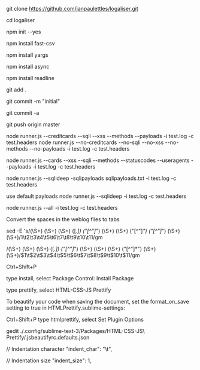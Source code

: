 


git clone https://github.com/janpaulettles/logaliser.git

cd logaliser

npm init --yes


npm install fast-csv

npm install yargs

npm install async

npm install readline

git add .

git commit -m "initial"

git commit -a

git push origin master



node runner.js --creditcards --sqli --xss --methods --payloads -i test.log -c test.headers
node runner.js --no-creditcards --no-sqli --no-xss --no-methods --no-payloads -i test.log -c test.headers

node runner.js --cards --xss --sqli --methods --statuscodes --useragents --payloads -i test.log -c test.headers 

node runner.js --sqlideep -sqlipayloads sqlipayloads.txt -i test.log -c test.headers

use default payloads
node runner.js --sqlideep -i test.log -c test.headers

node runner.js --all -i test.log -c test.headers 



Convert the spaces in the weblog files to tabs


sed -E 's/(\S+) (\S+) (\S+) (\[.*\]) ("[^"]*") (\S+) (\S+) ("[^"]*") ("[^"]*") (\S+) (\S+)/1\t2\t3\t4\t5\t6\t7\t8\t9\t10\t11/gm



/(\S+) (\S+) (\S+) (\[.*\]) ("[^"]*") (\S+) (\S+) (\S+) ("[^"]*") (\S+) (\S+)/$1\t$2\t$3\t$4\t$5\t$6\t$7\t$8\t$9\t$10\t$11/gm





Ctrl+Shift+P

type install, select Package Control: Install Package

type prettify, select HTML-CSS-JS Prettify


To beautify your code when saving the document, set the format_on_save setting to true in HTMLPrettify.sublime-settings:

Ctrl+Shift+P
type htmlprettify, select Set Plugin Options

gedit ./.config/sublime-text-3/Packages/HTML-CSS-JS\ Prettify/.jsbeautifyrc.defaults.json 

// Indentation character
"indent_char": "\t",

// Indentation size
"indent_size": 1,
